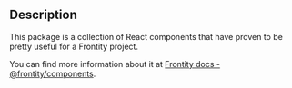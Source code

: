 ## Description
This package is a collection of React components that have proven to be pretty useful for a Frontity project.

You can find more information about it at [Frontity docs - @frontity/components](https://docs.frontity.org/api-reference-1/frontity-components).
